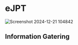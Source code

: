 # eJPT

![Screenshot 2024-12-21 104842](https://github.com/user-attachments/assets/7530661d-b5f1-4a3c-a16c-5ba224b79131)

## Information Gatering




